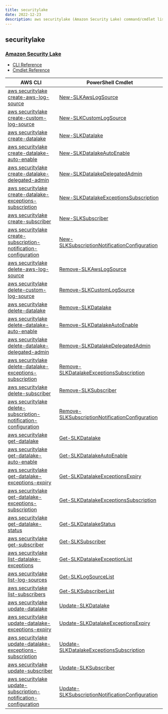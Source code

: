 ```yaml
---
title: securitylake
date: 2022-12-23
description: aws securitylake (Amazon Security Lake) command/cmdlet list.
---
```


## securitylake

### [Amazon Security Lake](https://aws.amazon.com/security-lake/)

* [CLI Reference](https://docs.aws.amazon.com/cli/latest/reference/securitylake/index.html)
* [Cmdlet Reference](https://docs.aws.amazon.com/powershell/latest/reference/items/SecurityLake_cmdlets.html)

|AWS CLI|PowerShell Cmdlet|
|----|----|
|[aws securitylake create-aws-log-source](https://docs.aws.amazon.com/cli/latest/reference/securitylake/create-aws-log-source.html)|[New-SLKAwsLogSource](https://docs.aws.amazon.com/powershell/latest/reference/items/New-SLKAwsLogSource.html)|
|[aws securitylake create-custom-log-source](https://docs.aws.amazon.com/cli/latest/reference/securitylake/create-custom-log-source.html)|[New-SLKCustomLogSource](https://docs.aws.amazon.com/powershell/latest/reference/items/New-SLKCustomLogSource.html)|
|[aws securitylake create-datalake](https://docs.aws.amazon.com/cli/latest/reference/securitylake/create-datalake.html)|[New-SLKDatalake](https://docs.aws.amazon.com/powershell/latest/reference/items/New-SLKDatalake.html)|
|[aws securitylake create-datalake-auto-enable](https://docs.aws.amazon.com/cli/latest/reference/securitylake/create-datalake-auto-enable.html)|[New-SLKDatalakeAutoEnable](https://docs.aws.amazon.com/powershell/latest/reference/items/New-SLKDatalakeAutoEnable.html)|
|[aws securitylake create-datalake-delegated-admin](https://docs.aws.amazon.com/cli/latest/reference/securitylake/create-datalake-delegated-admin.html)|[New-SLKDatalakeDelegatedAdmin](https://docs.aws.amazon.com/powershell/latest/reference/items/New-SLKDatalakeDelegatedAdmin.html)|
|[aws securitylake create-datalake-exceptions-subscription](https://docs.aws.amazon.com/cli/latest/reference/securitylake/create-datalake-exceptions-subscription.html)|[New-SLKDatalakeExceptionsSubscription](https://docs.aws.amazon.com/powershell/latest/reference/items/New-SLKDatalakeExceptionsSubscription.html)|
|[aws securitylake create-subscriber](https://docs.aws.amazon.com/cli/latest/reference/securitylake/create-subscriber.html)|[New-SLKSubscriber](https://docs.aws.amazon.com/powershell/latest/reference/items/New-SLKSubscriber.html)|
|[aws securitylake create-subscription-notification-configuration](https://docs.aws.amazon.com/cli/latest/reference/securitylake/create-subscription-notification-configuration.html)|[New-SLKSubscriptionNotificationConfiguration](https://docs.aws.amazon.com/powershell/latest/reference/items/New-SLKSubscriptionNotificationConfiguration.html)|
|[aws securitylake delete-aws-log-source](https://docs.aws.amazon.com/cli/latest/reference/securitylake/delete-aws-log-source.html)|[Remove-SLKAwsLogSource](https://docs.aws.amazon.com/powershell/latest/reference/items/Remove-SLKAwsLogSource.html)|
|[aws securitylake delete-custom-log-source](https://docs.aws.amazon.com/cli/latest/reference/securitylake/delete-custom-log-source.html)|[Remove-SLKCustomLogSource](https://docs.aws.amazon.com/powershell/latest/reference/items/Remove-SLKCustomLogSource.html)|
|[aws securitylake delete-datalake](https://docs.aws.amazon.com/cli/latest/reference/securitylake/delete-datalake.html)|[Remove-SLKDatalake](https://docs.aws.amazon.com/powershell/latest/reference/items/Remove-SLKDatalake.html)|
|[aws securitylake delete-datalake-auto-enable](https://docs.aws.amazon.com/cli/latest/reference/securitylake/delete-datalake-auto-enable.html)|[Remove-SLKDatalakeAutoEnable](https://docs.aws.amazon.com/powershell/latest/reference/items/Remove-SLKDatalakeAutoEnable.html)|
|[aws securitylake delete-datalake-delegated-admin](https://docs.aws.amazon.com/cli/latest/reference/securitylake/delete-datalake-delegated-admin.html)|[Remove-SLKDatalakeDelegatedAdmin](https://docs.aws.amazon.com/powershell/latest/reference/items/Remove-SLKDatalakeDelegatedAdmin.html)|
|[aws securitylake delete-datalake-exceptions-subscription](https://docs.aws.amazon.com/cli/latest/reference/securitylake/delete-datalake-exceptions-subscription.html)|[Remove-SLKDatalakeExceptionsSubscription](https://docs.aws.amazon.com/powershell/latest/reference/items/Remove-SLKDatalakeExceptionsSubscription.html)|
|[aws securitylake delete-subscriber](https://docs.aws.amazon.com/cli/latest/reference/securitylake/delete-subscriber.html)|[Remove-SLKSubscriber](https://docs.aws.amazon.com/powershell/latest/reference/items/Remove-SLKSubscriber.html)|
|[aws securitylake delete-subscription-notification-configuration](https://docs.aws.amazon.com/cli/latest/reference/securitylake/delete-subscription-notification-configuration.html)|[Remove-SLKSubscriptionNotificationConfiguration](https://docs.aws.amazon.com/powershell/latest/reference/items/Remove-SLKSubscriptionNotificationConfiguration.html)|
|[aws securitylake get-datalake](https://docs.aws.amazon.com/cli/latest/reference/securitylake/get-datalake.html)|[Get-SLKDatalake](https://docs.aws.amazon.com/powershell/latest/reference/items/Get-SLKDatalake.html)|
|[aws securitylake get-datalake-auto-enable](https://docs.aws.amazon.com/cli/latest/reference/securitylake/get-datalake-auto-enable.html)|[Get-SLKDatalakeAutoEnable](https://docs.aws.amazon.com/powershell/latest/reference/items/Get-SLKDatalakeAutoEnable.html)|
|[aws securitylake get-datalake-exceptions-expiry](https://docs.aws.amazon.com/cli/latest/reference/securitylake/get-datalake-exceptions-expiry.html)|[Get-SLKDatalakeExceptionsExpiry](https://docs.aws.amazon.com/powershell/latest/reference/items/Get-SLKDatalakeExceptionsExpiry.html)|
|[aws securitylake get-datalake-exceptions-subscription](https://docs.aws.amazon.com/cli/latest/reference/securitylake/get-datalake-exceptions-subscription.html)|[Get-SLKDatalakeExceptionsSubscription](https://docs.aws.amazon.com/powershell/latest/reference/items/Get-SLKDatalakeExceptionsSubscription.html)|
|[aws securitylake get-datalake-status](https://docs.aws.amazon.com/cli/latest/reference/securitylake/get-datalake-status.html)|[Get-SLKDatalakeStatus](https://docs.aws.amazon.com/powershell/latest/reference/items/Get-SLKDatalakeStatus.html)|
|[aws securitylake get-subscriber](https://docs.aws.amazon.com/cli/latest/reference/securitylake/get-subscriber.html)|[Get-SLKSubscriber](https://docs.aws.amazon.com/powershell/latest/reference/items/Get-SLKSubscriber.html)|
|[aws securitylake list-datalake-exceptions](https://docs.aws.amazon.com/cli/latest/reference/securitylake/list-datalake-exceptions.html)|[Get-SLKDatalakeExceptionList](https://docs.aws.amazon.com/powershell/latest/reference/items/Get-SLKDatalakeExceptionList.html)|
|[aws securitylake list-log-sources](https://docs.aws.amazon.com/cli/latest/reference/securitylake/list-log-sources.html)|[Get-SLKLogSourceList](https://docs.aws.amazon.com/powershell/latest/reference/items/Get-SLKLogSourceList.html)|
|[aws securitylake list-subscribers](https://docs.aws.amazon.com/cli/latest/reference/securitylake/list-subscribers.html)|[Get-SLKSubscriberList](https://docs.aws.amazon.com/powershell/latest/reference/items/Get-SLKSubscriberList.html)|
|[aws securitylake update-datalake](https://docs.aws.amazon.com/cli/latest/reference/securitylake/update-datalake.html)|[Update-SLKDatalake](https://docs.aws.amazon.com/powershell/latest/reference/items/Update-SLKDatalake.html)|
|[aws securitylake update-datalake-exceptions-expiry](https://docs.aws.amazon.com/cli/latest/reference/securitylake/update-datalake-exceptions-expiry.html)|[Update-SLKDatalakeExceptionsExpiry](https://docs.aws.amazon.com/powershell/latest/reference/items/Update-SLKDatalakeExceptionsExpiry.html)|
|[aws securitylake update-datalake-exceptions-subscription](https://docs.aws.amazon.com/cli/latest/reference/securitylake/update-datalake-exceptions-subscription.html)|[Update-SLKDatalakeExceptionsSubscription](https://docs.aws.amazon.com/powershell/latest/reference/items/Update-SLKDatalakeExceptionsSubscription.html)|
|[aws securitylake update-subscriber](https://docs.aws.amazon.com/cli/latest/reference/securitylake/update-subscriber.html)|[Update-SLKSubscriber](https://docs.aws.amazon.com/powershell/latest/reference/items/Update-SLKSubscriber.html)|
|[aws securitylake update-subscription-notification-configuration](https://docs.aws.amazon.com/cli/latest/reference/securitylake/update-subscription-notification-configuration.html)|[Update-SLKSubscriptionNotificationConfiguration](https://docs.aws.amazon.com/powershell/latest/reference/items/Update-SLKSubscriptionNotificationConfiguration.html)|

